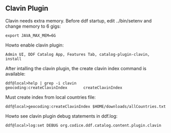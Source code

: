 
## Clavin Plugin

Clavin needs extra memory. Before ddf startup, edit ../bin/setenv and change memory to 6 gigs:

```
export JAVA_MAX_MEM=6G
```

Howto enable clavin plugin:

```
Admin UI, DDF Catalog App, Features Tab, catalog-plugin-clavin, install
```

After intalling the clavin plugin, the create clavin index command is available:

```
ddf@local>help | grep -i clavin
geocoding:createClavinIndex       createClavinIndex
```

Must create index from local countries file:

```
ddf@local>geocoding:createClavinIndex $HOME/downloads/allCountries.txt
```

Howto see clavin plugin debug statements in ddf.log:

```
ddf@local>log:set DEBUG org.codice.ddf.catalog.content.plugin.clavin
```

